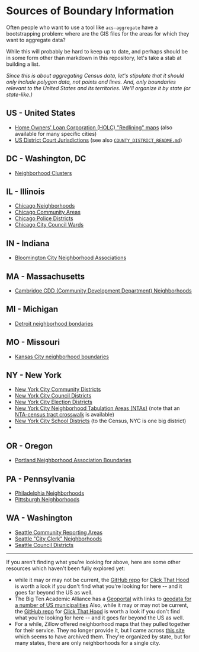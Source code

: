# Sources of Boundary Information

Often people who want to use a tool like `acs-aggregate` have a bootstrapping problem: where are the GIS files for the areas for which they want to aggregate data?

While this will probably be hard to keep up to date, and perhaps should be in some form other than markdown in this repository, let's take a stab at building a list. 

*Since this is about aggregating Census data, let's stipulate that it should only include polygon data, not points and lines. And, only boundaries relevant to the United States and its territories. We'll organize it by state (or state-like.)*

## US - United States

* [Home Owners' Loan Corporation (HOLC) "Redlining" maps](https://dsl.richmond.edu/panorama/redlining/#text=downloads) (also available for many specific cities)
* [US District Court Jurisdictions](https://hifld-geoplatform.opendata.arcgis.com/datasets/us-district-court-jurisdictions) (see also [`COUNTY_DISTRICT_README.md`](crosswalks/judicial_districts/COUNTY_DISTRICT_README.md))

## DC - Washington, DC

* [Neighborhood Clusters](https://opendata.dc.gov/datasets/f6c703ebe2534fc3800609a07bad8f5b_17)

## IL - Illinois

* [Chicago Neighborhoods](https://data.cityofchicago.org/Facilities-Geographic-Boundaries/Boundaries-Neighborhoods/bbvz-uum9)
* [Chicago Community Areas](https://data.cityofchicago.org/Facilities-Geographic-Boundaries/Boundaries-Community-Areas-current-/cauq-8yn6)
* [Chicago Police Districts](https://data.cityofchicago.org/Public-Safety/Boundaries-Police-Districts/4dt9-88ua)
* [Chicago City Council Wards](https://data.cityofchicago.org/Facilities-Geographic-Boundaries/Boundaries-Wards-2015-/sp34-6z76)

## IN - Indiana

* [Bloomington City Neighborhood Associations](https://data.bloomington.in.gov/dataset/city-neigbhorhoods-gis-data)


## MA - Massachusetts

* [Cambridge CDD (Community Development Department) Neighborhoods](https://www.cambridgema.gov/GIS/gisdatadictionary/Boundary/BOUNDARY_CDDNeighborhoods)

## MI - Michigan

* [Detroit neighborhood bondaries](https://data.detroitmi.gov/datasets/neighborhoods)

## MO - Missouri

* [Kansas City neighborhood boundaries](https://data.kcmo.org/Neighborhoods/Kansas-City-Neighborhood-Boundaries/q45j-ejyk)

## NY - New York

* [New York City Community Districts](https://data.cityofnewyork.us/City-Government/Community-Districts/yfnk-k7r4)
* [New York City Council Districts](https://data.cityofnewyork.us/City-Government/City-Council-Districts/yusd-j4xi)
* [New York City Election Districts](https://data.cityofnewyork.us/City-Government/Election-Districts/h2n3-98hq)
* [New York City Neighborhood Tabulation Areas (NTAs)](https://data.cityofnewyork.us/City-Government/NTA-map/d3qk-pfyz) (note that an [NTA-census tract crosswalk](https://www1.nyc.gov/assets/planning/download/office/data-maps/nyc-population/census2010/nyc2010census_tabulation_equiv.xlsx) is available)
* [New York City School Districts](https://data.cityofnewyork.us/Education/School-Districts/r8nu-ymqj) (to the Census, NYC is one big district)
* 

## OR - Oregon

* [Portland Neighborhood Association Boundaries](https://hub.arcgis.com/datasets/1ef75e34b8504ab9b14bef0c26cade2c_3)

## PA - Pennsylvania

* [Philadelphia Neighborhoods](https://www.opendataphilly.org/dataset/philadelphia-neighborhoods)
* [Pittsburgh Neighborhoods](https://data.wprdc.org/dataset/neighborhoods2)


## WA - Washington

* [Seattle Community Reporting Areas](http://data-seattlecitygis.opendata.arcgis.com/datasets/community-reporting-areas)
* [Seattle "City Clerk" Neighborhoods](http://data-seattlecitygis.opendata.arcgis.com/datasets/city-clerk-neighborhoods)
* [Seattle Council Districts](http://data-seattlecitygis.opendata.arcgis.com/datasets/council-districts)

---
If you aren't finding what you're looking for above, here are some other resources which haven't been fully explored yet:


* while it may or may not be current, the [GitHub repo](https://github.com/codeforamerica/click_that_hood/tree/master/public/data) for [Click That Hood](http://click-that-hood.com/) is worth a look if you don't find what you're looking for here -- and it goes far beyond the US as well.
* The Big Ten Academic Alliance has a [Geoportal](https://geo.btaa.org/) with links to [geodata for a number of US municipalities](https://geo.btaa.org/?f%5Bdc_subject_sm%5D%5B%5D=Municipalities+geospatial+data)
Also, while it may or may not be current, the [GitHub repo](https://github.com/codeforamerica/click_that_hood/tree/master/public/data) for [Click That Hood](http://click-that-hood.com/) is worth a look if you don't find what you're looking for here -- and it goes far beyond the US as well. 
* For a while, Zillow offered neighborhood maps that they pulled together for their service. They no longer provide it, but I came across [this site](https://mapcruzin.com/free-download-neighborhood-boundary-shapefiles.htm) which seems to have archived them. They're organized by state, but for many states, there are only neighborhoods for a single city.
